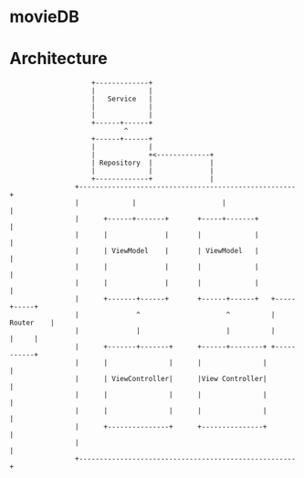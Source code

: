 # movieDB

# Architecture

                        +-------------+
                        |             |
                        |   Service   |
                        |             |
                        |             |
                        +------+------+
                                ^
                        +------+------+
                        |             |
                        |             +<-------------+
                        | Repository  |              |
                        |             |              |
                        +-------------+              |
                    +-----------------------------------------------------+
                    |             |                     |                 |
                    |      +------+-------+       +-----+-------+         |
                    |      |              |       |             |         |
                    |      | ViewModel    |       | ViewModel   |         |
                    |      |              |       |             |         |
                    |      |              |       |             |         |
                    |      +-------+------+       +------+------+   +-----+-----+
                    |              ^                     ^          | Router    |
                    |              |                     |          |     |     |
                    |      +-------+-------+      +------+--------+ +-----------+
                    |      |               |      |               |       |
                    |      | ViewController|      |View Controller|       |
                    |      |               |      |               |       |
                    |      |               |      |               |       |
                    |      +---------------+      +---------------+       |
                    |                                                     |
                    +-----------------------------------------------------+
